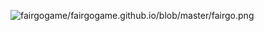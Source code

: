 ![fairgogame/fairgogame.github.io/blob/master/fairgo.png](fairgogame/fairgogame.github.io/blob/master/fairgo.png)

